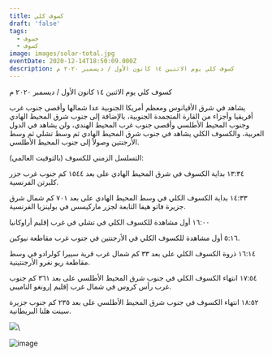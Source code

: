 ```yaml
---
title: كسوف كلي
draft: 'false'
tags:
  - خسوف
  - كسوف
image: images/solar-total.jpg
eventDate: 2020-12-14T18:50:09.000Z
description: كسوف كلي يوم الاثنين ١٤ كانون الأول / ديسمبر ٢٠٢٠ م
---
```

كسوف كلي يوم الاثنين ١٤ كانون الأول / ديسمبر ٢٠٢٠ م

يشاهد في شرق الأقيانوس ومعظم أمريكا الجنوبية عدا شمالها وأقصى جنوب غرب أفريقيا وأجزاء من القارة المتجمدة الجنوبية، بالإضافة إلى جنوب شرق المحيط الهادي وجنوب المحيط الأطلسي وأقصى جنوب غرب المحيط الهندي، ولن يشاهد في الدول العربية، والكسوف الكلي يشاهد في جنوب شرق المحيط الهادي ثم وسط تشلي ثم وسط الأرجنتين وصولاً إلى جنوب المحيط الأطلسي.

التسلسل الزمني للكسوف (بالتوقيت العالمي):

١٣:٣٤ بداية الكسوف في شرق المحيط الهادي على بعد ١٥٤٤ كم جنوب غرب جزر كلبرتن الفرنسية.

١٤:٣٣ بداية الكسوف الكلي في وسط المحيط الهادي على بعد ٧٠١ كم شمال شرق جزيرة فاتو هيفا التابعة لجزر ماركيسس في بولينزيا الفرنسية.

١٦:٠٠ أول مشاهدة للكسوف الكلي في تشلي في غرب إقليم أراوكانيا

٥:١٦ أول مشاهدة للكسوف الكلي في الأرجنتين في جنوب غرب مقاطعة نيوكين.

١٦:١٤ ذروة الكسوف الكلي على بعد ٣٣ كم شمال غرب قرية سييرا كولرادو في وسط مقاطعة ريو نغرو الأرجنتينية.

١٧:٥٤ انتهاء الكسوف الكلي في جنوب شرق المحيط الأطلسي على بعد ٣٦١ كم جنوب غرب رأس كروس في شمال غرب إقليم إرونغو الناميبي.

١٨:٥٢ انتهاء الكسوف في جنوب شرق المحيط الأطلسي على بعد ٢٣٥ كم جنوب جزيرة سينت هلنا البريطانية.

<img src="https://estihlalkwt.com/images/uploads/14dec2020.jpeg">\

<!--EndFragment-->



![image](/images/uploads/14dec2020.jpeg "مخطط الكسوف")